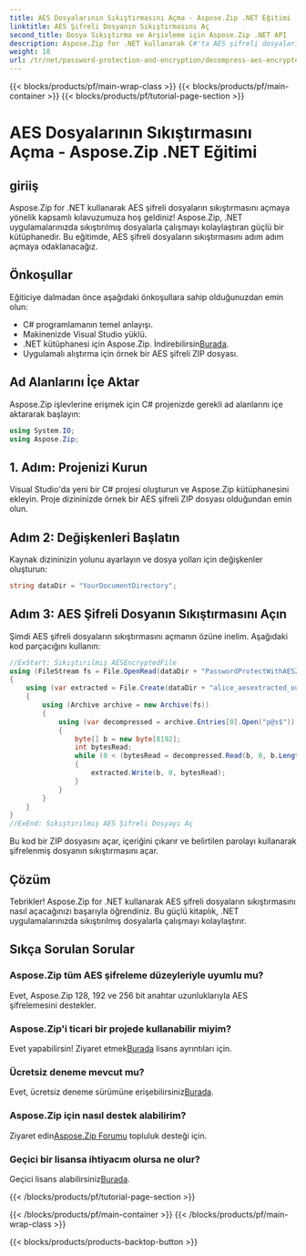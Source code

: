 ```yaml
---
title: AES Dosyalarının Sıkıştırmasını Açma - Aspose.Zip .NET Eğitimi
linktitle: AES Şifreli Dosyanın Sıkıştırmasını Aç
second_title: Dosya Sıkıştırma ve Arşivleme için Aspose.Zip .NET API
description: Aspose.Zip for .NET kullanarak C#'ta AES şifreli dosyaların sıkıştırmasını açmayı öğrenin. Verimli dosya işleme için adım adım kılavuzumuzu izleyin.
weight: 18
url: /tr/net/password-protection-and-encryption/decompress-aes-encrypted-file/
---
```


{{< blocks/products/pf/main-wrap-class >}}
{{< blocks/products/pf/main-container >}}
{{< blocks/products/pf/tutorial-page-section >}}

# AES Dosyalarının Sıkıştırmasını Açma - Aspose.Zip .NET Eğitimi


## giriiş

Aspose.Zip for .NET kullanarak AES şifreli dosyaların sıkıştırmasını açmaya yönelik kapsamlı kılavuzumuza hoş geldiniz! Aspose.Zip, .NET uygulamalarınızda sıkıştırılmış dosyalarla çalışmayı kolaylaştıran güçlü bir kütüphanedir. Bu eğitimde, AES şifreli dosyaların sıkıştırmasını adım adım açmaya odaklanacağız.

## Önkoşullar

Eğiticiye dalmadan önce aşağıdaki önkoşullara sahip olduğunuzdan emin olun:

- C# programlamanın temel anlayışı.
- Makinenizde Visual Studio yüklü.
-  .NET kütüphanesi için Aspose.Zip. İndirebilirsin[Burada](https://releases.aspose.com/zip/net/).
- Uygulamalı alıştırma için örnek bir AES şifreli ZIP dosyası.

## Ad Alanlarını İçe Aktar

Aspose.Zip işlevlerine erişmek için C# projenizde gerekli ad alanlarını içe aktararak başlayın:

```csharp
using System.IO;
using Aspose.Zip;
```

## 1. Adım: Projenizi Kurun

Visual Studio'da yeni bir C# projesi oluşturun ve Aspose.Zip kütüphanesini ekleyin. Proje dizininizde örnek bir AES şifreli ZIP dosyası olduğundan emin olun.

## Adım 2: Değişkenleri Başlatın

Kaynak dizininizin yolunu ayarlayın ve dosya yolları için değişkenler oluşturun:

```csharp
string dataDir = "YourDocumentDirectory";
```

## Adım 3: AES Şifreli Dosyanın Sıkıştırmasını Açın

Şimdi AES şifreli dosyaların sıkıştırmasını açmanın özüne inelim. Aşağıdaki kod parçacığını kullanın:

```csharp
//ExStart: Sıkıştırılmış AESEncryptedFile
using (FileStream fs = File.OpenRead(dataDir + "PasswordProtectWithAES256_out.zip"))
{
    using (var extracted = File.Create(dataDir + "alice_aesextracted_out.txt"))
    {
        using (Archive archive = new Archive(fs))
        {
            using (var decompressed = archive.Entries[0].Open("p@s$"))
            {
                byte[] b = new byte[8192];
                int bytesRead;
                while (0 < (bytesRead = decompressed.Read(b, 0, b.Length)))
                {
                    extracted.Write(b, 0, bytesRead);
                }
            }
        }
    }
}
//ExEnd: Sıkıştırılmış AES Şifreli Dosyayı Aç
```

Bu kod bir ZIP dosyasını açar, içeriğini çıkarır ve belirtilen parolayı kullanarak şifrelenmiş dosyanın sıkıştırmasını açar.

## Çözüm

Tebrikler! Aspose.Zip for .NET kullanarak AES şifreli dosyaların sıkıştırmasını nasıl açacağınızı başarıyla öğrendiniz. Bu güçlü kitaplık, .NET uygulamalarınızda sıkıştırılmış dosyalarla çalışmayı kolaylaştırır.

## Sıkça Sorulan Sorular

### Aspose.Zip tüm AES şifreleme düzeyleriyle uyumlu mu?
Evet, Aspose.Zip 128, 192 ve 256 bit anahtar uzunluklarıyla AES şifrelemesini destekler.

### Aspose.Zip'i ticari bir projede kullanabilir miyim?
 Evet yapabilirsin! Ziyaret etmek[Burada](https://purchase.aspose.com/buy) lisans ayrıntıları için.

### Ücretsiz deneme mevcut mu?
 Evet, ücretsiz deneme sürümüne erişebilirsiniz[Burada](https://releases.aspose.com/).

### Aspose.Zip için nasıl destek alabilirim?
 Ziyaret edin[Aspose.Zip Forumu](https://forum.aspose.com/c/zip/37) topluluk desteği için.

### Geçici bir lisansa ihtiyacım olursa ne olur?
 Geçici lisans alabilirsiniz[Burada](https://purchase.aspose.com/temporary-license/).


{{< /blocks/products/pf/tutorial-page-section >}}

{{< /blocks/products/pf/main-container >}}
{{< /blocks/products/pf/main-wrap-class >}}

{{< blocks/products/products-backtop-button >}}
